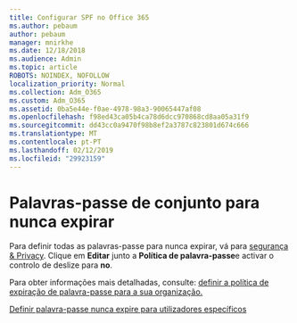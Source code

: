 ```yaml
---
title: Configurar SPF no Office 365
ms.author: pebaum
author: pebaum
manager: mnirkhe
ms.date: 12/18/2018
ms.audience: Admin
ms.topic: article
ROBOTS: NOINDEX, NOFOLLOW
localization_priority: Normal
ms.collection: Adm_O365
ms.custom: Adm_O365
ms.assetid: 0ba5e44e-f0ae-4978-98a3-90065447af08
ms.openlocfilehash: f98ed43ca05b4ca78d6dcc970868cd8aa05a31f9
ms.sourcegitcommit: dd43cc0a9470f98b8ef2a3787c823801d674c666
ms.translationtype: MT
ms.contentlocale: pt-PT
ms.lasthandoff: 02/12/2019
ms.locfileid: "29923159"
---
```

# <a name="set-passwords-to-never-expire"></a>Palavras-passe de conjunto para nunca expirar

Para definir todas as palavras-passe para nunca expirar, vá para [segurança &amp; Privacy](https://portal.office.com/adminportal/home#/settings/security). Clique em **Editar** junto a **Política de palavra-passe**e activar o controlo de deslize para **no**.
  
Para obter informações mais detalhadas, consulte: [definir a política de expiração de palavra-passe para a sua organização.](https://support.office.com/article/0f54736f-eb22-414c-8273-498a0918678f)
  
[Definir palavra-passe nunca expire para utilizadores específicos](https://support.office.com/article/f493e3af-e1d8-4668-9211-230c245a0466)
  

